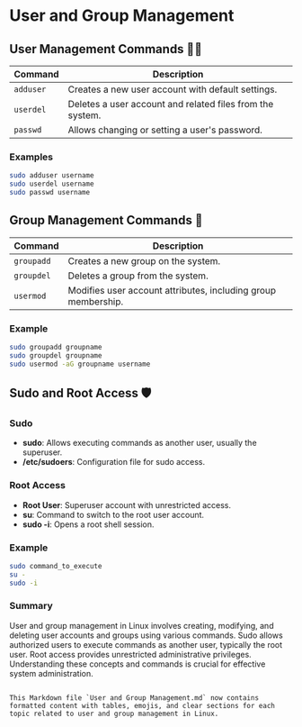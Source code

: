 # User and Group Management

## User Management Commands 🧑‍💻

| Command     | Description                                                                 |
|-------------|-----------------------------------------------------------------------------|
| `adduser`   | Creates a new user account with default settings.                            |
| `userdel`   | Deletes a user account and related files from the system.                    |
| `passwd`    | Allows changing or setting a user's password.                                |

### Examples
```bash
sudo adduser username
sudo userdel username
sudo passwd username
```

## Group Management Commands 👥

| Command      | Description                                                                |
|--------------|----------------------------------------------------------------------------|
| `groupadd`   | Creates a new group on the system.                                          |
| `groupdel`   | Deletes a group from the system.                                            |
| `usermod`    | Modifies user account attributes, including group membership.              |

### Example
```bash
sudo groupadd groupname
sudo groupdel groupname
sudo usermod -aG groupname username
```

## Sudo and Root Access 🛡️

### Sudo

- **sudo**: Allows executing commands as another user, usually the superuser.
- **/etc/sudoers**: Configuration file for sudo access.

### Root Access

- **Root User**: Superuser account with unrestricted access.
- **su**: Command to switch to the root user account.
- **sudo -i**: Opens a root shell session.

### Example
```bash
sudo command_to_execute
su -
sudo -i
```

### Summary

User and group management in Linux involves creating, modifying, and deleting user accounts and groups using various commands. Sudo allows authorized users to execute commands as another user, typically the root user. Root access provides unrestricted administrative privileges. Understanding these concepts and commands is crucial for effective system administration.

```

This Markdown file `User and Group Management.md` now contains formatted content with tables, emojis, and clear sections for each topic related to user and group management in Linux.
